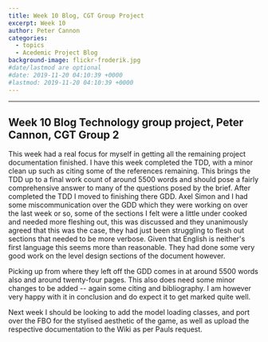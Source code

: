 ```yaml
---
title: Week 10 Blog, CGT Group Project
excerpt: Week 10
author: Peter Cannon
categories:
  - topics
  - Acedemic Project Blog
background-image: flickr-froderik.jpg
#date/lastmod are optional
#date: 2019-11-20 04:10:39 +0000
#lastmod: 2019-11-20 04:10:39 +0000
---
```


<hr />

## Week 10 Blog Technology group project, Peter Cannon, CGT Group 2

This week had a real focus for myself in getting all the remaining project documentation finished. I have this week completed the TDD, with a minor clean up such as citing some of the references remaining. This brings the TDD up to a final work count of around 5500 words and should pose a fairly comprehensive answer to many of the questions posed by the brief. After completed the TDD I moved to finishing there GDD. Axel Simon and I had some miscommunication over the GDD which they were working on over the last week or so, some of the sections I felt were a little under cooked and needed more fleshing out, this was discussed and they unanimously agreed that this was the case, they had just been struggling to flesh out sections that needed to be more verbose. Given that English is neither's first language this seems more than reasonable. They had done some very good work on the level design sections of the document however.

Picking up from where they left off the GDD comes in at around 5500 words also and around twenty-four pages. This also does need some minor changes to be added -- again some citing and bibliography. I am however very happy with it in conclusion and do expect it to get marked quite well.

Next week I should be looking to add the model loading classes, and port over the FBO for the stylised aesthetic of the game, as well as upload the respective documentation to the Wiki as per Pauls request.
